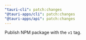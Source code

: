 ```yaml
---
"tauri-cli": patch:changes
"@tauri-apps/cli": patch:changes
"@tauri-apps/api": patch:changes
---
```


Publish NPM package with the `v1` tag.
